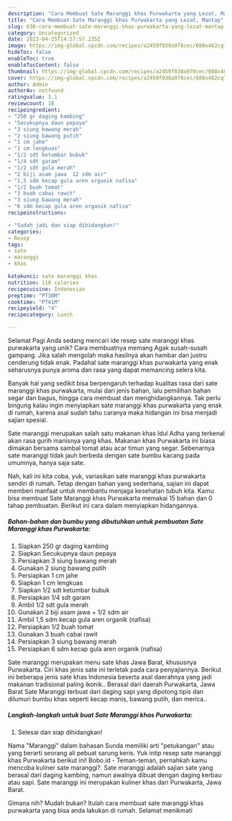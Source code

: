 ```yaml
---
description: "Cara Membuat Sate Maranggi khas Purwakarta yang Lezat, Mantap"
title: "Cara Membuat Sate Maranggi khas Purwakarta yang Lezat, Mantap"
slug: 630-cara-membuat-sate-maranggi-khas-purwakarta-yang-lezat-mantap
category: Uncategorized
date: 2023-04-25T14:57:57.235Z
image: https://img-global.cpcdn.com/recipes/a2459f038a978cec/680x482cq70/sate-maranggi-khas-purwakarta-foto-resep-utama.jpg
hideToc: false
enableToc: true
enableTocContent: false
thumbnail: https://img-global.cpcdn.com/recipes/a2459f038a978cec/680x482cq70/sate-maranggi-khas-purwakarta-foto-resep-utama.jpg
cover: https://img-global.cpcdn.com/recipes/a2459f038a978cec/680x482cq70/sate-maranggi-khas-purwakarta-foto-resep-utama.jpg
author: Admin
authorAv: notfound
ratingvalue: 3.1
reviewcount: 18
recipeingredient:
- "250 gr daging kambing"
- "Secukupnya daun pepaya"
- "3 siung bawang merah"
- "2 siung bawang putih"
- "1 cm jahe"
- "1 cm lengkuas"
- "1/2 sdt ketumbar bubuk"
- "1/4 sdt garam"
- "1/2 sdt gula merah"
- "2 biji asam jawa  12 sdm air"
- "1,5 sdm kecap gula aren organik nafisa"
- "1/2 buah tomat"
- "3 buah cabai rawit"
- "3 siung bawang merah"
- "6 sdm kecap gula aren organik nafisa"
recipeinstructions:

- "Sudah jadi dan siap dihidangkan!"
categories:
- Resep
tags:
- sate
- maranggi
- khas

katakunci: sate maranggi khas 
nutrition: 110 calories
recipecuisine: Indonesian
preptime: "PT30M"
cooktime: "PT41M"
recipeyield: "4"
recipecategory: Lunch

---
```



Selamat Pagi Anda sedang mencari ide resep sate maranggi khas purwakarta yang unik? Cara membuatnya memang Agak susah-susah gampang. Jika salah mengolah maka hasilnya akan hambar dan justru cenderung tidak enak. Padahal sate maranggi khas purwakarta yang enak seharusnya punya aroma dan rasa yang dapat memancing selera kita.


Banyak hal yang sedikit bisa berpengaruh terhadap kualitas rasa dari sate maranggi khas purwakarta, mulai dari jenis bahan, lalu pemilihan bahan segar dan bagus, hingga cara membuat dan menghidangkannya. Tak perlu bingung kalau ingin menyiapkan sate maranggi khas purwakarta yang enak di rumah, karena asal sudah tahu caranya maka hidangan ini bisa menjadi sajian spesial.

Sate maranggi merupakan salah satu makanan khas Idul Adha yang terkenal akan rasa gurih manisnya yang khas. Makanan khas Purwakarta ini biasa dimakan bersama sambal tomat atau acar timun yang segar. Sebenarnya sate maranggi tidak jauh berbeda dengan sate bumbu kacang pada umumnya, hanya saja sate.


Nah, kali ini kita coba, yuk, variasikan sate maranggi khas purwakarta sendiri di rumah. Tetap dengan bahan yang sederhana, sajian ini dapat memberi manfaat untuk membantu menjaga kesehatan tubuh kita. Kamu bisa membuat Sate Maranggi khas Purwakarta memakai 15 bahan dan 0 tahap pembuatan. Berikut ini cara dalam menyiapkan hidangannya.

<!--inarticleads1-->

##### Bahan-bahan dan bumbu yang dibutuhkan untuk pembuatan Sate Maranggi khas Purwakarta:

1. Siapkan 250 gr daging kambing
1. Siapkan Secukupnya daun pepaya
1. Persiapkan 3 siung bawang merah
1. Gunakan 2 siung bawang putih
1. Persiapkan 1 cm jahe
1. Siapkan 1 cm lengkuas
1. Siapkan 1/2 sdt ketumbar bubuk
1. Persiapkan 1/4 sdt garam
1. Ambil 1/2 sdt gula merah
1. Gunakan 2 biji asam jawa + 1/2 sdm air
1. Ambil 1,5 sdm kecap gula aren organik (nafisa)
1. Persiapkan 1/2 buah tomat
1. Gunakan 3 buah cabai rawit
1. Persiapkan 3 siung bawang merah
1. Persiapkan 6 sdm kecap gula aren organik (nafisa)


Sate maranggi merupakan menu sate khas Jawa Barat, khususnya Purwakarta. Ciri khas jenis sate ini terletak pada cara penyajiannya. Berikut ini beberapa jenis sate khas Indonesia beserta asal daerahnya yang jadi makanan tradisional paling ikonik.. Berasal dari daerah Purwakarta, Jawa Barat Sate Maranggi terbuat dari daging sapi yang dipotong tipis dan dilumuri bumbu khas seperti kecap manis, bawang putih, dan merica.. 

<!--inarticleads2-->

##### Langkah-langkah untuk buat Sate Maranggi khas Purwakarta:


1. Selesai dan siap dihidangkan!

Nama &#34;Maranggi&#34; dalam bahasan Sunda memiliki arti &#34;petukangan&#34; atau yang berarti seorang ali pebuat sarung keris. Yuk intip resep sate maranggi khas Purwakarta berikut ini! Bobo.id - Teman-teman, pernahkah kamu mencoba kuliner sate maranggi?. Sate maranggi adalah sajian sate yang berasal dari daging kambing, namun awalnya dibuat dengan daging kerbau atau sapi. Sate maranggi ini merupakan kuliner khas dari Purwakarta, Jawa Barat. 

Gimana nih? Mudah bukan? Itulah cara membuat sate maranggi khas purwakarta yang bisa anda lakukan di rumah. Selamat menikmati

